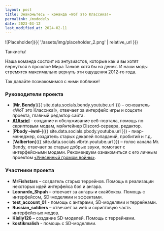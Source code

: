 ```yaml
---
layout: post
title: Знакомьтесь - команда «WoT это Классика!»
permalink: /mododels
date: 2023-03-12
last_modified_at: 2024-02-11
---
```


![Placeholder]({{ '/assets/img/placeholder_2.png' | relative_url }})

Танкисты!

Наша команда состоит из энтузиастов, которые как и вы хотят вернуться в прошлое Мира Танков хотя бы на денек. И наши моды стремятся максимально вернуть эти ощущения 2012-го года.

Так давайте познакомимся с ними поближе!

### Руководители проекта

- [**Mr. Bendy**]({{ site.data.socials.bendy.youtube.url }}) – основатель «WoT это Классика!», отвечает за интерфейс игры и соцсети проекта, главный редактор сайта.
- [**A1Asriel**](https://a1asriel.github.io/about) - создание и обслуживание веб-портала, помощь по скриптовым модам, мэйнтейнер Discord-сервера, редактор.
- [**Pbody –iwnl–**]({{ site.data.socials.pbody.youtube.url }}) - пиар-менеджер, создатель старых декалей попаданий, пробитий и т.д.
- [**Valberton**]({{ site.data.socials.vlbrtn.youtube.url }}) – голос канала Mr. Bendy, отвечает за старые добрые звуки, помогает с интерфейсными модами. 
Рекомендуем ознакомиться с его личным проектом [«Унесенный громом войны»](https://kr.cm/f/t/62100/).

### Участники проекта

- **MrFishstars** – создатель старых террейнов. Помощь в реализации некоторых идей интерфейса боя и ангара.
- **Leonardo_Shpah** – отвечает за ангары и скайбоксы. Помощь с интерфейсом, SD-моделями и эффектами.
- **test_account_01** - помощь с ангарами, SD-моделями и террейнами.
- **Russian_soldiers** – отвечает за web и скриптовую часть интерфейсных модов.
- **Kisliy126** – создание SD-моделей. Помощь с террейнами.
- **kostikmalish** - помощь с SD-моделями.